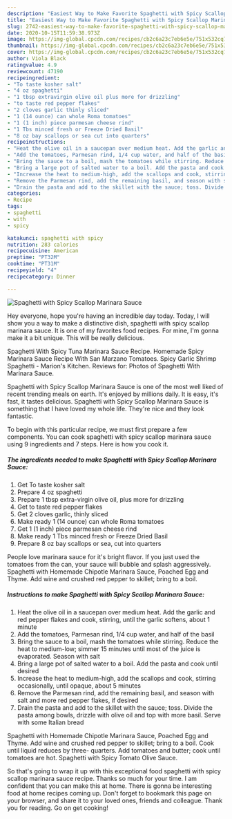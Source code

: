 ```yaml
---
description: "Easiest Way to Make Favorite Spaghetti with Spicy Scallop Marinara Sauce"
title: "Easiest Way to Make Favorite Spaghetti with Spicy Scallop Marinara Sauce"
slug: 2742-easiest-way-to-make-favorite-spaghetti-with-spicy-scallop-marinara-sauce
date: 2020-10-15T11:59:38.973Z
image: https://img-global.cpcdn.com/recipes/cb2c6a23c7eb6e5e/751x532cq70/spaghetti-with-spicy-scallop-marinara-sauce-recipe-main-photo.jpg
thumbnail: https://img-global.cpcdn.com/recipes/cb2c6a23c7eb6e5e/751x532cq70/spaghetti-with-spicy-scallop-marinara-sauce-recipe-main-photo.jpg
cover: https://img-global.cpcdn.com/recipes/cb2c6a23c7eb6e5e/751x532cq70/spaghetti-with-spicy-scallop-marinara-sauce-recipe-main-photo.jpg
author: Viola Black
ratingvalue: 4.9
reviewcount: 47190
recipeingredient:
- "To taste kosher salt"
- "4 oz spaghetti"
- "1 tbsp extravirgin olive oil plus more for drizzling"
- "to taste red pepper flakes"
- "2 cloves garlic thinly sliced"
- "1 (14 ounce) can whole Roma tomatoes"
- "1 (1 inch) piece parmesan cheese rind"
- "1 Tbs minced fresh or Freeze Dried Basil"
- "8 oz bay scallops or sea cut into quarters"
recipeinstructions:
- "Heat the olive oil in a saucepan over medium heat. Add the garlic and red pepper flakes and cook, stirring, until the garlic softens, about 1 minute"
- "Add the tomatoes, Parmesan rind, 1/4 cup water, and half of the basil"
- "Bring the sauce to a boil, mash the tomatoes while stirring. Reduce the heat to medium-low; simmer 15 minutes until most of the juice is evaporated. Season with salt"
- "Bring a large pot of salted water to a boil. Add the pasta and cook until desired"
- "Increase the heat to medium-high, add the scallops and cook, stirring occasionally, until opaque, about 5 minutes"
- "Remove the Parmesan rind, add the remaining basil, and season with salt and more red pepper flakes, if desired"
- "Drain the pasta and add to the skillet with the sauce; toss. Divide the pasta among bowls, drizzle with olive oil and top with more basil. Serve with some Italian bread"
categories:
- Recipe
tags:
- spaghetti
- with
- spicy

katakunci: spaghetti with spicy 
nutrition: 283 calories
recipecuisine: American
preptime: "PT32M"
cooktime: "PT31M"
recipeyield: "4"
recipecategory: Dinner

---
```



![Spaghetti with Spicy Scallop Marinara Sauce](https://img-global.cpcdn.com/recipes/cb2c6a23c7eb6e5e/751x532cq70/spaghetti-with-spicy-scallop-marinara-sauce-recipe-main-photo.jpg)

Hey everyone, hope you're having an incredible day today. Today, I will show you a way to make a distinctive dish, spaghetti with spicy scallop marinara sauce. It is one of my favorites food recipes. For mine, I'm gonna make it a bit unique. This will be really delicious.

Spaghetti With Spicy Tuna Marinara Sauce Recipe. Homemade Spicy Marinara Sauce Recipe With San Marzano Tomatoes. Spicy Garlic Shrimp Spaghetti - Marion&#39;s Kitchen. Reviews for: Photos of Spaghetti With Marinara Sauce.

Spaghetti with Spicy Scallop Marinara Sauce is one of the most well liked of recent trending meals on earth. It's enjoyed by millions daily. It is easy, it's fast, it tastes delicious. Spaghetti with Spicy Scallop Marinara Sauce is something that I have loved my whole life. They're nice and they look fantastic.


To begin with this particular recipe, we must first prepare a few components. You can cook spaghetti with spicy scallop marinara sauce using 9 ingredients and 7 steps. Here is how you cook it.

<!--inarticleads1-->

##### The ingredients needed to make Spaghetti with Spicy Scallop Marinara Sauce:

1. Get To taste kosher salt
1. Prepare 4 oz spaghetti
1. Prepare 1 tbsp extra-virgin olive oil, plus more for drizzling
1. Get to taste red pepper flakes
1. Get 2 cloves garlic, thinly sliced
1. Make ready 1 (14 ounce) can whole Roma tomatoes
1. Get 1 (1 inch) piece parmesan cheese rind
1. Make ready 1 Tbs minced fresh or Freeze Dried Basil
1. Prepare 8 oz bay scallops or sea, cut into quarters


People love marinara sauce for it&#39;s bright flavor. If you just used the tomatoes from the can, your sauce will bubble and splash aggressively. Spaghetti with Homemade Chipotle Marinara Sauce, Poached Egg and Thyme. Add wine and crushed red pepper to skillet; bring to a boil. 

<!--inarticleads2-->

##### Instructions to make Spaghetti with Spicy Scallop Marinara Sauce:

1. Heat the olive oil in a saucepan over medium heat. Add the garlic and red pepper flakes and cook, stirring, until the garlic softens, about 1 minute
1. Add the tomatoes, Parmesan rind, 1/4 cup water, and half of the basil
1. Bring the sauce to a boil, mash the tomatoes while stirring. Reduce the heat to medium-low; simmer 15 minutes until most of the juice is evaporated. Season with salt
1. Bring a large pot of salted water to a boil. Add the pasta and cook until desired
1. Increase the heat to medium-high, add the scallops and cook, stirring occasionally, until opaque, about 5 minutes
1. Remove the Parmesan rind, add the remaining basil, and season with salt and more red pepper flakes, if desired
1. Drain the pasta and add to the skillet with the sauce; toss. Divide the pasta among bowls, drizzle with olive oil and top with more basil. Serve with some Italian bread


Spaghetti with Homemade Chipotle Marinara Sauce, Poached Egg and Thyme. Add wine and crushed red pepper to skillet; bring to a boil. Cook until liquid reduces by three- quarters. Add tomatoes and butter; cook until tomatoes are hot. Spaghetti with Spicy Tomato Olive Sauce. 

So that's going to wrap it up with this exceptional food spaghetti with spicy scallop marinara sauce recipe. Thanks so much for your time. I am confident that you can make this at home. There is gonna be interesting food at home recipes coming up. Don't forget to bookmark this page on your browser, and share it to your loved ones, friends and colleague. Thank you for reading. Go on get cooking!
